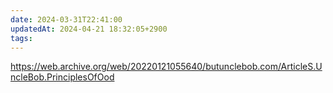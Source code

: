```yaml
---
date: 2024-03-31T22:41:00
updatedAt: 2024-04-21 18:32:05+2900
tags: 
---
```

https://web.archive.org/web/20220121055640/butunclebob.com/ArticleS.UncleBob.PrinciplesOfOod